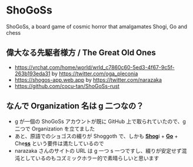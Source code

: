 # ShoGoSs

ShoGoSs, a board game of cosmic horror that amalgamates Shogi, Go and chess

## 偉大なる先駆者様方 / The Great Old Ones

- https://vrchat.com/home/world/wrld_c7860c60-5ed3-4f67-9c5f-263b193eda31 by https://twitter.com/oga_pleconia
- https://shogos-app.web.app by https://twitter.com/narazaka
- https://github.com/cocu-tan/ShoGoSs-rust

## なんで Organization 名は g 二つなの？

<ul>
<li>g が一個の ShoGoSs アカウントが既に GitHub 上で取られていたので、g 二つで Organization を立てました</li>
<li>あと、原語でのショゴスの綴りが Shoggoth で、しかも <strong><ins>Shog</ins></strong>i + <strong><ins>Go</ins></strong> + Che<strong><ins>ss</ins></strong> という要件は満たしているので</li>
<li>narazaka さんのサイトの URL は g 一つ s 一つですし、綴りが安定せず混沌としているのもコズミックホラー的で素晴らしいと思います
</ul>
